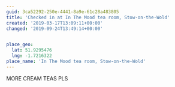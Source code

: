 ```yaml
---
guid: 3ca52292-250e-4441-8a9e-61c28a483805
title: 'Checked in at In The Mood tea room, Stow-on-the-Wold'
created: '2019-03-17T13:09:11+00:00'
changed: '2019-09-24T13:49:14+00:00'


place_geo:
  lat: 51.9295476
  lng: -1.7216322
place_name: 'In The Mood tea room, Stow-on-the-Wold'
---
```


MORE CREAM TEAS PLS
